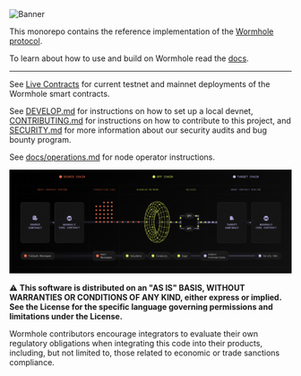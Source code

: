 <img alt="Banner" src="docs/images/wormhole-banner.jpg"/>

This monorepo contains the reference implementation of the [Wormhole protocol](https://wormholenetwork.com).

To learn about how to use and build on Wormhole read the [docs](https://docs.wormhole.com/).

----

See [Live Contracts](https://wormhole.com/docs/products/reference/contract-addresses/) for current testnet and mainnet deployments of
the Wormhole smart contracts.

See [DEVELOP.md](DEVELOP.md) for instructions on how to set up a local devnet, [CONTRIBUTING.md](CONTRIBUTING.md) for instructions on how to contribute to this project, and [SECURITY.md](SECURITY.md) for more information about our security audits and bug bounty program.

See [docs/operations.md](docs/operations.md) for node operator instructions.

![Wormhole Architecture](docs/images/architecture.webp)

⚠ **This software is distributed on an "AS IS" BASIS, WITHOUT WARRANTIES OR CONDITIONS OF ANY KIND, either express or
implied. See the License for the specific language governing permissions and limitations under the License.** 

Wormhole contributors encourage integrators to evaluate their own regulatory obligations when integrating this code into their products, including, but not limited to, those related to economic or trade sanctions compliance.